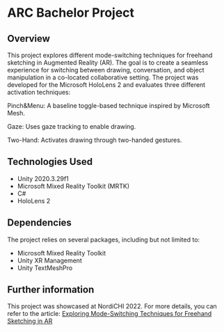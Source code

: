 # ARC Bachelor Project

## Overview
This project explores different mode-switching techniques for freehand sketching in Augmented Reality (AR). The goal is to create a seamless experience for switching between drawing, conversation, and object manipulation in a co-located collaborative setting. The project was developed for the Microsoft HoloLens 2 and evaluates three different activation techniques:

Pinch&Menu: A baseline toggle-based technique inspired by Microsoft Mesh.

Gaze: Uses gaze tracking to enable drawing.

Two-Hand: Activates drawing through two-handed gestures.

## Technologies Used
 - Unity 2020.3.29f1
 - Microsoft Mixed Reality Toolkit (MRTK)
 - C#
 - HoloLens 2

## Dependencies
The project relies on several packages, including but not limited to:
- Microsoft Mixed Reality Toolkit
- Unity XR Management
- Unity TextMeshPro

## Further information
This project was showcased at NordiCHI 2022. For more details, you can refer to the article: [Exploring Mode-Switching Techniques for Freehand Sketching in AR](https://dl.acm.org/doi/abs/10.1145/3547522.3547724)
